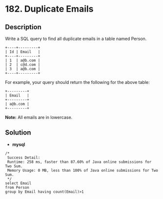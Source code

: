 # 182. Duplicate Emails

## Description

Write a SQL query to find all duplicate emails in a table named Person.

```
+----+---------+
| Id | Email   |
+----+---------+
| 1  | a@b.com |
| 2  | c@d.com |
| 3  | a@b.com |
+----+---------+
```

For example, your query should return the following for the above table:

```
+---------+
| Email   |
+---------+
| a@b.com |
+---------+
```

**Note:** All emails are in lowercase.

## Solution

* **mysql**

```mysql
/*
 Success Detail:
 Runtime: 258 ms, faster than 87.60% of Java online submissions for Two Sum.
 Memory Usage: 0 MB, less than 100% of Java online submissions for Two Sum.
 */
select Email 
from Person 
group by Email having count(Email)>1
```
